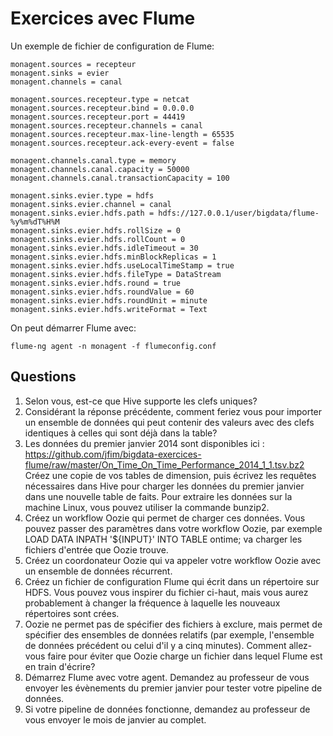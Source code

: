 # Exercices avec Flume

Un exemple de fichier de configuration de Flume:

```
monagent.sources = recepteur
monagent.sinks = evier
monagent.channels = canal

monagent.sources.recepteur.type = netcat
monagent.sources.recepteur.bind = 0.0.0.0
monagent.sources.recepteur.port = 44419
monagent.sources.recepteur.channels = canal
monagent.sources.recepteur.max-line-length = 65535
monagent.sources.recepteur.ack-every-event = false

monagent.channels.canal.type = memory
monagent.channels.canal.capacity = 50000
monagent.channels.canal.transactionCapacity = 100

monagent.sinks.evier.type = hdfs
monagent.sinks.evier.channel = canal
monagent.sinks.evier.hdfs.path = hdfs://127.0.0.1/user/bigdata/flume-%y%m%dT%H%M
monagent.sinks.evier.hdfs.rollSize = 0
monagent.sinks.evier.hdfs.rollCount = 0
monagent.sinks.evier.hdfs.idleTimeout = 30
monagent.sinks.evier.hdfs.minBlockReplicas = 1
monagent.sinks.evier.hdfs.useLocalTimeStamp = true
monagent.sinks.evier.hdfs.fileType = DataStream
monagent.sinks.evier.hdfs.round = true
monagent.sinks.evier.hdfs.roundValue = 60
monagent.sinks.evier.hdfs.roundUnit = minute
monagent.sinks.evier.hdfs.writeFormat = Text
```

On peut démarrer Flume avec:

```
flume-ng agent -n monagent -f flumeconfig.conf
```

## Questions

1. Selon vous, est-ce que Hive supporte les clefs uniques?
2. Considérant la réponse précédente, comment feriez vous pour importer un ensemble de données qui peut contenir des valeurs avec des clefs identiques à celles qui sont déjà dans la table?
3. Les données du premier janvier 2014 sont disponibles ici : https://github.com/jfim/bigdata-exercices-flume/raw/master/On_Time_On_Time_Performance_2014_1_1.tsv.bz2
Créez une copie de vos tables de dimension, puis écrivez les requêtes nécessaires dans Hive pour charger les données du premier janvier dans une nouvelle table de faits. Pour extraire les données sur la machine Linux, vous pouvez utiliser la commande bunzip2.
4. Créez un workflow Oozie qui permet de charger ces données. Vous pouvez passer des paramètres dans votre workflow Oozie, par exemple LOAD DATA INPATH '${INPUT}' INTO TABLE ontime; va charger les fichiers d'entrée que Oozie trouve.
5. Créez un coordonateur Oozie qui va appeler votre workflow Oozie avec un ensemble de données récurrent.
6. Créez un fichier de configuration Flume qui écrit dans un répertoire sur HDFS. Vous pouvez vous inspirer du fichier ci-haut, mais vous aurez probablement à changer la fréquence à laquelle les nouveaux répertoires sont crées.
7. Oozie ne permet pas de spécifier des fichiers à exclure, mais permet de spécifier des ensembles de données relatifs (par exemple, l'ensemble de données précédent ou celui d'il y a cinq minutes). Comment allez-vous faire pour éviter que Oozie charge un fichier dans lequel Flume est en train d'écrire?
8. Démarrez Flume avec votre agent. Demandez au professeur de vous envoyer les évènements du premier janvier pour tester votre pipeline de données.
9. Si votre pipeline de données fonctionne, demandez au professeur de vous envoyer le mois de janvier au complet.
